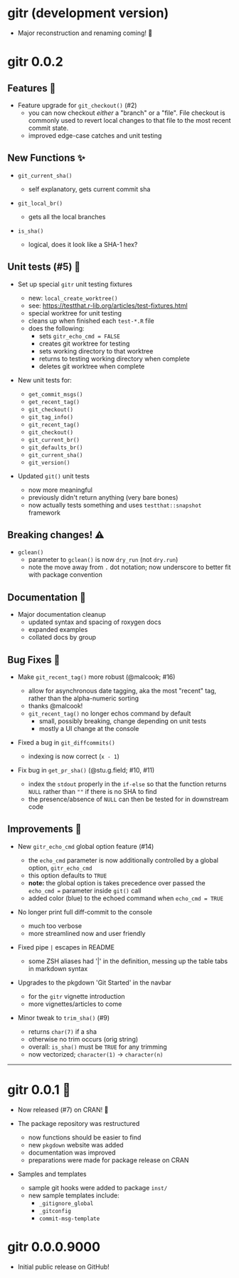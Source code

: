 # gitr (development version)

* Major reconstruction and renaming coming! :construction:


# gitr 0.0.2

## Features :rocket:

* Feature upgrade for `git_checkout()` (#2)
  - you can now checkout *either* a "branch"
    or a "file". File checkout is commonly
    used to revert local changes to that file
    to the most recent commit state.
  - improved edge-case catches and unit testing


## New Functions :sparkles:

* `git_current_sha()`
  - self explanatory, gets current commit sha

* `git_local_br()`
  - gets all the local branches

* `is_sha()`
  - logical, does it look like a SHA-1 hex?


## Unit tests (#5) :safety_vest:

* Set up special `gitr` unit testing fixtures
  - new: `local_create_worktree()`
  - see:
    https://testthat.r-lib.org/articles/test-fixtures.html
  - special worktree for unit testing
  - cleans up when finished each `test-*.R` file
  - does the following:
    - sets `gitr_echo_cmd = FALSE`
    - creates git worktree for testing
    - sets working directory to that worktree
    - returns to testing working directory when complete
    - deletes git worktree when complete

* New unit tests for:
  - `get_commit_msgs()`
  - `get_recent_tag()`
  - `git_checkout()`
  - `git_tag_info()`
  - `git_recent_tag()`
  - `git_checkout()`
  - `git_current_br()`
  - `git_defaults_br()`
  - `git_current_sha()`
  - `git_version()`

* Updated `git()` unit tests
  - now more meaningful
  - previously didn't return anything (very bare bones)
  - now actually tests something and uses `testthat::snapshot` framework


## Breaking changes! :warning:

* `gclean()`
  - parameter to `gclean()` is now `dry_run` (not `dry.run`)
  - note the move away from `.` dot notation;
    now underscore to better fit with package convention


## Documentation :book:

* Major documentation cleanup
  - updated syntax and spacing of roxygen docs
  - expanded examples
  - collated docs by group


## Bug Fixes :bug:

* Make `git_recent_tag()` more robust (@malcook; #16)
  - allow for asynchronous date tagging, aka
    the most "recent" tag, rather than the
    alpha-numeric sorting
  - thanks @malcook!
  - `git_recent_tag()` no longer echos command by default
    - small, possibly breaking, change depending on unit tests
    - mostly a UI change at the console

* Fixed a bug in `git_diffcommits()`
  - indexing is now correct (`x - 1`)

* Fix bug in `get_pr_sha()` (@stu.g.field; #10, #11)
  - index the `stdout` properly in the `if-else`
    so that the function returns `NULL`
    rather than `""` if there is no SHA to find
  - the presence/absence of `NULL` can then
    be tested for in downstream code


## Improvements :construction:

* New `gitr_echo_cmd` global option feature (#14)
  - the `echo_cmd` parameter is now additionally
    controlled by a global option, `gitr_echo_cmd`
  - this option defaults to `TRUE`
  - **note:** the global option is takes precedence over
    passed the `echo_cmd =` parameter inside `git()` call
  - added color (blue) to the echoed
    command when `echo_cmd = TRUE`

* No longer print full diff-commit to the console
  - much too verbose
  - more streamlined now and user friendly

* Fixed pipe `|` escapes in README
  - some ZSH aliases had '|' in the definition,
    messing up the table tabs in markdown syntax

* Upgrades to the pkgdown 'Git Started' in the navbar
  - for the `gitr` vignette introduction
  - more vignettes/articles to come

* Minor tweak to `trim_sha()` (#9)
  - returns `char(7)` if a sha
  - otherwise no trim occurs (orig string)
  - overall: `is_sha()` must be `TRUE`
    for any trimming
  - now vectorized; `character(1)` -> `character(n)`


------------------

# gitr 0.0.1 :tada:

* Now released (#7) on CRAN! :partying_face: 

* The package repository was restructured
  - now functions should be easier to find
  - new `pkgdown` website was added
  - documentation was improved
  - preparations were made for package release on CRAN

* Samples and templates
  - sample git hooks were added to package `inst/`
  - new sample templates include:
    - `_gitignore_global`
    - `_gitconfig`
    - `commit-msg-template`

# gitr 0.0.0.9000

* Initial public release on GitHub!

